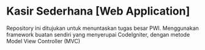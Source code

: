 # Kasir Sederhana [Web Application]
Repository ini ditujukan untuk menuntaskan tugas besar PWI.
Menggunakan framework buatan sendiri yang menyerupai CodeIgniter, dengan metode Model View Controller (MVC)
